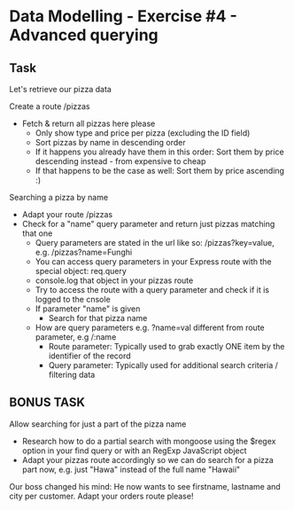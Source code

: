 # Data Modelling - Exercise #4 - Advanced querying

## Task

Let's retrieve our pizza data 

Create a route /pizzas
- Fetch & return all pizzas here please
  - Only show type and price per pizza (excluding the ID field)
  - Sort pizzas by name in descending order
  - If it happens you already have them in this order: Sort them by price descending instead - from expensive to cheap
  - If that happens to be the case as well: Sort them by price ascending :)

Searching a pizza by name 
- Adapt your route /pizzas
- Check for a "name" query parameter and return just pizzas matching that one
  - Query parameters are stated in the url like so: /pizzas?key=value, e.g. /pizzas?name=Funghi
  - You can access query parameters in your Express route with the special object: req.query
  - console.log that object in your pizzas route
  - Try to access the route with a query parameter and check if it is logged to the cnsole
  - If parameter "name" is given
    - Search for that pizza name
  - How are query parameters e.g. ?name=val different from route parameter, e.g /:name
    - Route parameter: Typically used to grab exactly ONE item by the identifier of the record
    - Query parameter: Typically used for additional search criteria / filtering data
  
  
## BONUS TASK

Allow searching for just a part of the pizza name
  - Research how to do a partial search with mongoose using the $regex option in your find query or with an RegExp JavaScript object
  - Adapt your pizzas route accordingly so we can do search for a pizza part now, e.g. just "Hawa" instead of the full name "Hawaii"

Our boss changed his mind:
He now wants to see firstname, lastname and city per customer. Adapt your orders route please!

